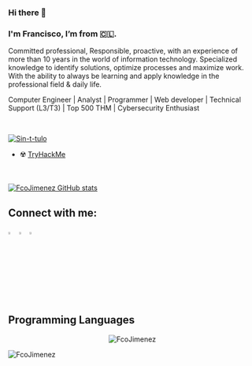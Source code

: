 ### Hi there 🤘 

### I'm Francisco, I’m from 🇨🇱. 



Committed professional, Responsible, proactive, with an experience of more than 10 years in the world of information technology. Specialized knowledge to identify solutions, optimize processes and maximize work. With the ability to always be learning and apply knowledge in the professional field & daily life.

Computer Engineer | Analyst | Programmer | Web developer | Technical Support (L3/T3) | Top 500 THM | Cybersecurity Enthusiast

<br>

<a href="https://imgbb.com/"><img src="https://i.ibb.co/kQd0bRb/Sin-t-tulo.jpg" alt="Sin-t-tulo" border="0"></a>
- ☢️ [TryHackMe](https://tryhackme.com/p/Longho/)
</br>


[![FcoJimenez GitHub stats](https://github-readme-stats.vercel.app/api?username=FcoJimenez&theme=dark)](https://github.com/FcoJimenez/github-readme-stats)


## Connect with me:


[<img src="https://img.icons8.com/color/48/000000/linkedin.png" width="3.5%"/>](https://www.linkedin.com/in/francisco-jimenez-alcantara/)
[<img src="https://img.icons8.com/color/48/000000/twitter.png" width="3.5%"/>](https://twitter.com/l0ngh0)
[<img src="https://miro.medium.com/max/1220/1*kZDwNIxYuMsAyTUrx1vD0Q.png" width="3.5%"/>](https://tryhackme.com/p/W1pl4sh/)


## Programming Languages
<div align="center">
  <p><img align="center" src="https://github-readme-stats.vercel.app/api/top-langs?username=FcoJimenez&show_icons=true&locale=en&layout=compact" alt="FcoJimenez" /></p>
</div>

<img src="https://komarev.com/ghpvc/?username=FcoJimenez&label=Profile%20views&color=0e75b6&style=flat" alt="FcoJimenez" />
  

<!--
**FcoJimenez/FcoJimenez** is a ✨ _special_ ✨ repository because its `README.md` (this file) appears on your GitHub profile.

Here are some ideas to get you started:

- 🔭 I’m currently working on ...
- 🌱 I’m currently learning ...
- 👯 I’m looking to collaborate on ...
- 🤔 I’m looking for help with ...
- 💬 Ask me about ...
- 📫 How to reach me: ...
- 😄 Pronouns: ...
- ⚡ Fun fact: ...
-->
